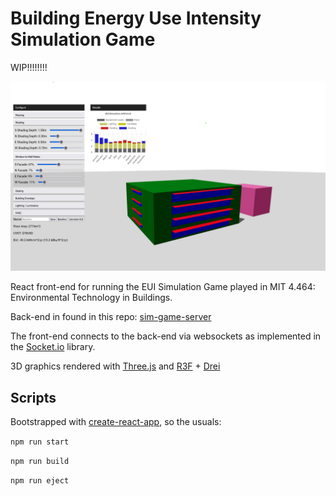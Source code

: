 # Building Energy Use Intensity Simulation Game

WIP!!!!!!!!

![Simulation Game](./public/ui-screenshot.png)

React front-end for running the EUI Simulation Game played in MIT 4.464: Environmental Technology in Buildings.

Back-end in found in this repo: [sim-game-server](https://github.com/szvsw/sim-game-server)

The front-end connects to the back-end via websockets as implemented in the [Socket.io](socket.io) library.

3D graphics rendered with [Three.js](threejs.org) and [R3F](https://github.com/pmndrs/react-three-fiber) + [Drei](https://github.com/pmndrs/drei)

## Scripts

Bootstrapped with [create-react-app](https://create-react-app.dev/), so the usuals:

`npm run start`

`npm run build`

`npm run eject`
